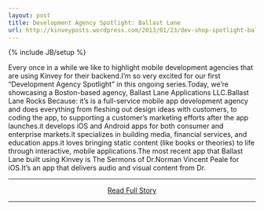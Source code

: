 ```yaml
---
layout: post
title: Development Agency Spotlight: Ballast Lane
url: http://kinveyposts.wordpress.com/2013/01/23/dev-shop-spotlight-ballast-lane/
---
```

{% include JB/setup %}<p>Every once in a while we like to highlight mobile development agencies that are using Kinvey for their backend.I’m so very excited for our first “Development Agency Spotlight” in this ongoing series.Today, we’re showcasing a Boston-based agency, Ballast Lane Applications LLC.Ballast Lane Rocks Because:
 it’s is a full-service mobile app development agency and does everything from fleshing out design ideas with customers, to coding the app, to supporting a customer’s marketing efforts after the app launches.it develops iOS and Android apps for both consumer and enterprise markets.it specializes in building media, financial services, and education apps.it loves bringing static content (like books or theories) to life through interactive, mobile applications.The most recent app that Ballast Lane built using Kinvey is The Sermons of Dr.Norman Vincent Peale for iOS.It’s an app that delivers audio and visual content from Dr.</p>
<hr /><p align='center'><a href="http://kinveyposts.wordpress.com/2013/01/23/dev-shop-spotlight-ballast-lane/" style='padding:15px;'>Read Full Story</a></p><hr />
